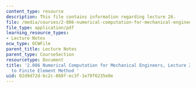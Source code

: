 ```yaml
---
content_type: resource
description: This file contains information regarding lecture 26.
file: /media/courses/2-086-numerical-computation-for-mechanical-engineers-spring-2013/02d9d72dbc2c868fec3f1e79f6235e0e_MIT2_086S13_lecture26.pdf
file_type: application/pdf
learning_resource_types:
- Lecture Notes
ocw_type: OCWFile
parent_title: Lecture Notes
parent_type: CourseSection
resourcetype: Document
title: '2.086 Numerical Computation for Mechanical Engineers, Lecture 26: Introduction
  to Finite Element Method '
uid: 02d9d72d-bc2c-868f-ec3f-1e79f6235e0e
---
```

